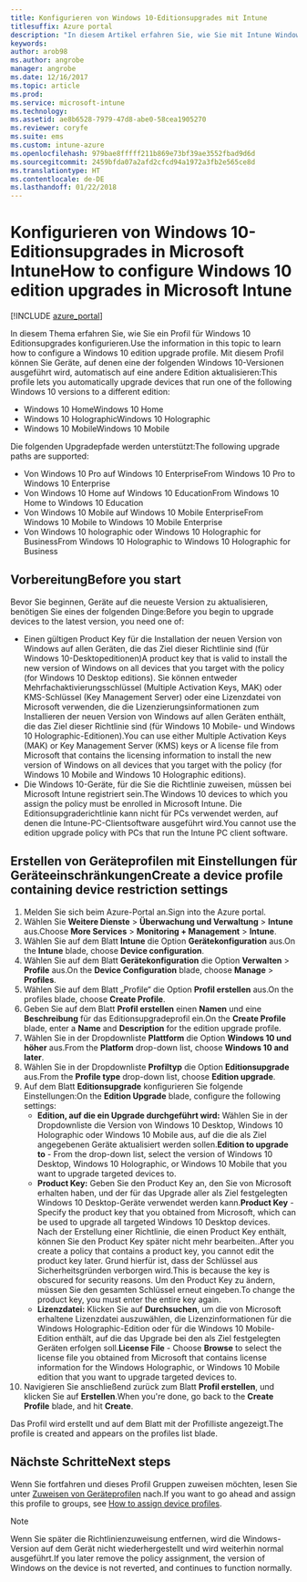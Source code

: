 ```yaml
---
title: Konfigurieren von Windows 10-Editionsupgrades mit Intune
titlesuffix: Azure portal
description: "In diesem Artikel erfahren Sie, wie Sie mit Intune Windows 10-Geräte, die Sie verwalten, auf eine andere Edition aktualisieren."
keywords: 
author: arob98
ms.author: angrobe
manager: angrobe
ms.date: 12/16/2017
ms.topic: article
ms.prod: 
ms.service: microsoft-intune
ms.technology: 
ms.assetid: ae8b6528-7979-47d8-abe0-58cea1905270
ms.reviewer: coryfe
ms.suite: ems
ms.custom: intune-azure
ms.openlocfilehash: 979bae8fffff211b869e73bf39ae3552fbad9d6d
ms.sourcegitcommit: 2459bfda07a2afd2cfcd94a1972a3fb2e565ce8d
ms.translationtype: HT
ms.contentlocale: de-DE
ms.lasthandoff: 01/22/2018
---
```

# <a name="how-to-configure-windows-10-edition-upgrades-in-microsoft-intune"></a><span data-ttu-id="7b252-103">Konfigurieren von Windows 10-Editionsupgrades in Microsoft Intune</span><span class="sxs-lookup"><span data-stu-id="7b252-103">How to configure Windows 10 edition upgrades in Microsoft Intune</span></span>

[!INCLUDE [azure_portal](./includes/azure_portal.md)]

<span data-ttu-id="7b252-104">In diesem Thema erfahren Sie, wie Sie ein Profil für Windows 10 Editionsupgrades konfigurieren.</span><span class="sxs-lookup"><span data-stu-id="7b252-104">Use the information in this topic to learn how to configure a Windows 10 edition upgrade profile.</span></span> <span data-ttu-id="7b252-105">Mit diesem Profil können Sie Geräte, auf denen eine der folgenden Windows 10-Versionen ausgeführt wird, automatisch auf eine andere Edition aktualisieren:</span><span class="sxs-lookup"><span data-stu-id="7b252-105">This profile lets you automatically upgrade devices that run one of the following Windows 10 versions to a different edition:</span></span>

- <span data-ttu-id="7b252-106">Windows 10 Home</span><span class="sxs-lookup"><span data-stu-id="7b252-106">Windows 10 Home</span></span>
- <span data-ttu-id="7b252-107">Windows 10 Holographic</span><span class="sxs-lookup"><span data-stu-id="7b252-107">Windows 10 Holographic</span></span>
- <span data-ttu-id="7b252-108">Windows 10 Mobile</span><span class="sxs-lookup"><span data-stu-id="7b252-108">Windows 10 Mobile</span></span>


<span data-ttu-id="7b252-109">Die folgenden Upgradepfade werden unterstützt:</span><span class="sxs-lookup"><span data-stu-id="7b252-109">The following upgrade paths are supported:</span></span>

- <span data-ttu-id="7b252-110">Von Windows 10 Pro auf Windows 10 Enterprise</span><span class="sxs-lookup"><span data-stu-id="7b252-110">From Windows 10 Pro to Windows 10 Enterprise</span></span>
- <span data-ttu-id="7b252-111">Von Windows 10 Home auf Windows 10 Education</span><span class="sxs-lookup"><span data-stu-id="7b252-111">From Windows 10 Home to Windows 10 Education</span></span>
- <span data-ttu-id="7b252-112">Von Windows 10 Mobile auf Windows 10 Mobile Enterprise</span><span class="sxs-lookup"><span data-stu-id="7b252-112">From Windows 10 Mobile to Windows 10 Mobile Enterprise</span></span>
- <span data-ttu-id="7b252-113">Von Windows 10 holographic oder Windows 10 Holographic for Business</span><span class="sxs-lookup"><span data-stu-id="7b252-113">From Windows 10 Holographic to Windows 10 Holographic for Business</span></span>


## <a name="before-you-start"></a><span data-ttu-id="7b252-114">Vorbereitung</span><span class="sxs-lookup"><span data-stu-id="7b252-114">Before you start</span></span>
<span data-ttu-id="7b252-115">Bevor Sie beginnen, Geräte auf die neueste Version zu aktualisieren, benötigen Sie eines der folgenden Dinge:</span><span class="sxs-lookup"><span data-stu-id="7b252-115">Before you begin to upgrade devices to the latest version, you need one of:</span></span>

- <span data-ttu-id="7b252-116">Einen gültigen Product Key für die Installation der neuen Version von Windows auf allen Geräten, die das Ziel dieser Richtlinie sind (für Windows 10-Desktopeditionen)</span><span class="sxs-lookup"><span data-stu-id="7b252-116">A product key that is valid to install the new version of Windows on all devices that you target with the policy (for Windows 10 Desktop editions).</span></span> <span data-ttu-id="7b252-117">Sie können entweder Mehrfachaktivierungsschlüssel (Multiple Activation Keys, MAK) oder KMS-Schlüssel (Key Management Server) oder eine Lizenzdatei von Microsoft verwenden, die die Lizenzierungsinformationen zum Installieren der neuen Version von Windows auf allen Geräten enthält, die das Ziel dieser Richtlinie sind (für Windows 10 Mobile- und Windows 10 Holographic-Editionen).</span><span class="sxs-lookup"><span data-stu-id="7b252-117">You can use either Multiple Activation Keys (MAK) or Key Management Server (KMS) keys or A license file from Microsoft that contains the licensing information to install the new version of Windows on all devices that you target with the policy (for Windows 10 Mobile and Windows 10 Holographic editions).</span></span>
- <span data-ttu-id="7b252-118">Die Windows 10-Geräte, für die Sie die Richtlinie zuweisen, müssen bei Microsoft Intune registriert sein.</span><span class="sxs-lookup"><span data-stu-id="7b252-118">The Windows 10 devices to which you assign the policy must be enrolled in Microsoft Intune.</span></span> <span data-ttu-id="7b252-119">Die Editionsupgraderichtlinie kann nicht für PCs verwendet werden, auf denen die Intune-PC-Clientsoftware ausgeführt wird.</span><span class="sxs-lookup"><span data-stu-id="7b252-119">You cannot use the edition upgrade policy with PCs that run the Intune PC client software.</span></span>

## <a name="create-a-device-profile-containing-device-restriction-settings"></a><span data-ttu-id="7b252-120">Erstellen von Geräteprofilen mit Einstellungen für Geräteeinschränkungen</span><span class="sxs-lookup"><span data-stu-id="7b252-120">Create a device profile containing device restriction settings</span></span>

1. <span data-ttu-id="7b252-121">Melden Sie sich beim Azure-Portal an.</span><span class="sxs-lookup"><span data-stu-id="7b252-121">Sign into the Azure portal.</span></span>
2. <span data-ttu-id="7b252-122">Wählen Sie **Weitere Dienste** > **Überwachung und Verwaltung** > **Intune** aus.</span><span class="sxs-lookup"><span data-stu-id="7b252-122">Choose **More Services** > **Monitoring + Management** > **Intune**.</span></span>
3. <span data-ttu-id="7b252-123">Wählen Sie auf dem Blatt **Intune** die Option **Gerätekonfiguration** aus.</span><span class="sxs-lookup"><span data-stu-id="7b252-123">On the **Intune** blade, choose **Device configuration**.</span></span>
2. <span data-ttu-id="7b252-124">Wählen Sie auf dem Blatt **Gerätekonfiguration** die Option **Verwalten** > **Profile** aus.</span><span class="sxs-lookup"><span data-stu-id="7b252-124">On the **Device Configuration** blade, choose **Manage** > **Profiles**.</span></span>
3. <span data-ttu-id="7b252-125">Wählen Sie auf dem Blatt „Profile“ die Option **Profil erstellen** aus.</span><span class="sxs-lookup"><span data-stu-id="7b252-125">On the profiles blade, choose **Create Profile**.</span></span>
4. <span data-ttu-id="7b252-126">Geben Sie auf dem Blatt **Profil erstellen** einen **Namen** und eine **Beschreibung** für das Editionsupgradeprofil ein.</span><span class="sxs-lookup"><span data-stu-id="7b252-126">On the **Create Profile** blade, enter a **Name** and **Description** for the edition upgrade profile.</span></span>
5. <span data-ttu-id="7b252-127">Wählen Sie in der Dropdownliste **Plattform** die Option **Windows 10 und höher** aus.</span><span class="sxs-lookup"><span data-stu-id="7b252-127">From the **Platform** drop-down list, choose **Windows 10 and later**.</span></span>
6. <span data-ttu-id="7b252-128">Wählen Sie in der Dropdownliste **Profiltyp** die Option **Editionsupgrade** aus.</span><span class="sxs-lookup"><span data-stu-id="7b252-128">From the **Profile type** drop-down list, choose **Edition upgrade**.</span></span>
7. <span data-ttu-id="7b252-129">Auf dem Blatt **Editionsupgrade** konfigurieren Sie folgende Einstellungen:</span><span class="sxs-lookup"><span data-stu-id="7b252-129">On the **Edition Upgrade** blade, configure the following settings:</span></span>
    - <span data-ttu-id="7b252-130">**Edition, auf die ein Upgrade durchgeführt wird:** Wählen Sie in der Dropdownliste die Version von Windows 10 Desktop, Windows 10 Holographic oder Windows 10 Mobile aus, auf die die als Ziel angegebenen Geräte aktualisiert werden sollen.</span><span class="sxs-lookup"><span data-stu-id="7b252-130">**Edition to upgrade to** - From the drop-down list, select the version of Windows 10 Desktop, Windows 10 Holographic, or Windows 10 Mobile that you want to upgrade targeted devices to.</span></span>
    - <span data-ttu-id="7b252-131">**Product Key:** Geben Sie den Product Key an, den Sie von Microsoft erhalten haben, und der für das Upgrade aller als Ziel festgelegten Windows 10 Desktop-Geräte verwendet werden kann.</span><span class="sxs-lookup"><span data-stu-id="7b252-131">**Product Key** - Specify the product key that you obtained from Microsoft, which can be used to upgrade all targeted Windows 10 Desktop devices.</span></span><br><span data-ttu-id="7b252-132">Nach der Erstellung einer Richtlinie, die einen Product Key enthält, können Sie den Product Key später nicht mehr bearbeiten.</span><span class="sxs-lookup"><span data-stu-id="7b252-132">.After you create a policy that contains a product key, you cannot edit the product key later.</span></span> <span data-ttu-id="7b252-133">Grund hierfür ist, dass der Schlüssel aus Sicherheitsgründen verborgen wird.</span><span class="sxs-lookup"><span data-stu-id="7b252-133">This is because the key is obscured for security reasons.</span></span> <span data-ttu-id="7b252-134">Um den Product Key zu ändern, müssen Sie den gesamten Schlüssel erneut eingeben.</span><span class="sxs-lookup"><span data-stu-id="7b252-134">To change the product key, you must enter the entire key again.</span></span>
    - <span data-ttu-id="7b252-135">**Lizenzdatei:** Klicken Sie auf **Durchsuchen**, um die von Microsoft erhaltene Lizenzdatei auszuwählen, die Lizenzinformationen für die Windows Holographic-Edition oder für die Windows 10 Mobile-Edition enthält, auf die das Upgrade bei den als Ziel festgelegten Geräten erfolgen soll.</span><span class="sxs-lookup"><span data-stu-id="7b252-135">**License File** - Choose **Browse** to select the license file you obtained from Microsoft that contains license information for the Windows Holographic, or Windows 10 Mobile edition that you want to upgrade targeted devices to.</span></span>
8. <span data-ttu-id="7b252-136">Navigieren Sie anschließend zurück zum Blatt **Profil erstellen**, und klicken Sie auf **Erstellen**.</span><span class="sxs-lookup"><span data-stu-id="7b252-136">When you're done, go back to the **Create Profile** blade, and hit **Create**.</span></span>

<span data-ttu-id="7b252-137">Das Profil wird erstellt und auf dem Blatt mit der Profilliste angezeigt.</span><span class="sxs-lookup"><span data-stu-id="7b252-137">The profile is created and appears on the profiles list blade.</span></span>

## <a name="next-steps"></a><span data-ttu-id="7b252-138">Nächste Schritte</span><span class="sxs-lookup"><span data-stu-id="7b252-138">Next steps</span></span>

<span data-ttu-id="7b252-139">Wenn Sie fortfahren und dieses Profil Gruppen zuweisen möchten, lesen Sie unter [Zuweisen von Geräteprofilen](device-profile-assign.md) nach.</span><span class="sxs-lookup"><span data-stu-id="7b252-139">If you want to go ahead and assign this profile to groups, see [How to assign device profiles](device-profile-assign.md).</span></span>

>[!NOTE]
><span data-ttu-id="7b252-140">Wenn Sie später die Richtlinienzuweisung entfernen, wird die Windows-Version auf dem Gerät nicht wiederhergestellt und wird weiterhin normal ausgeführt.</span><span class="sxs-lookup"><span data-stu-id="7b252-140">If you later remove the policy assignment, the version of Windows on the device is not reverted, and continues to function normally.</span></span>

